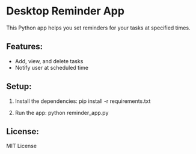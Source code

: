 # Desktop Reminder App

This Python app helps you set reminders for your tasks at specified times. 

## Features:
- Add, view, and delete tasks
- Notify user at scheduled time

## Setup:
1. Install the dependencies:
pip install -r requirements.txt

2. Run the app:
python reminder_app.py

## License:
MIT License
